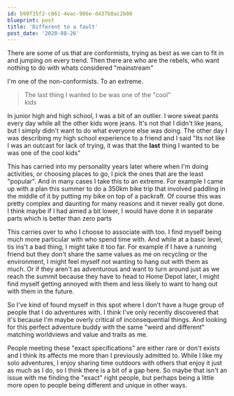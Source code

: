 ```yaml
---
id: b99f35f2-c061-4eac-986e-d437b0ac2b08
blueprint: post
title: 'Different to a fault'
post_date: '2020-08-26'
---
```

<!-- wp:paragraph -->
<p>There are some of us that are conformists, trying as best as we can to fit in and jumping on every trend.  Then there are who are the rebels, who want nothing to do with whats considered "mainstream"</p>
<!-- /wp:paragraph -->

<!-- wp:paragraph -->
<p>I'm one of the non-conformists.  To an extreme.</p>
<!-- /wp:paragraph -->

<!-- wp:quote -->
<blockquote class="wp-block-quote"><p>The last thing I wanted to be was one of the "cool"<br>kids </p></blockquote>
<!-- /wp:quote -->

<!-- wp:paragraph -->
<p>In junior high and high school, I was a bit of an outlier. I wore sweat pants every day while all the other kids wore jeans.  It's not that I didn't like jeans, but I simply didn't want to do what everyone else was doing.  The other day  I was describing my high school experience to a friend and I said "Its not like I was an outcast for lack of trying, it was that the <strong>last</strong> thing I wanted to be was one of the cool kids" </p>
<!-- /wp:paragraph -->

<!-- wp:paragraph -->
<p>This has carried into my personality years later where when I'm doing activities, or choosing places to go, I pick the ones that are the least "popular". And in many cases I take this to an extreme. For example I came up with a plan this summer to do a 350km bike trip that involved paddling in the middle of it by putting my bike on top of a packraft.  Of course this was pretty complex and daunting for many reasons and it never really got done.  I think maybe if I had aimed a bit lower, I would have done it in separate parts which is better than zero parts</p>
<!-- /wp:paragraph -->

<!-- wp:paragraph -->
<p></p>
<!-- /wp:paragraph -->

<!-- wp:paragraph -->
<p>This carries over to who I choose to associate with too.  I find myself being much more particular with who spend time with.  And while at a basic level, tis ins't a bad thing, I might take it too far.  For example if  I have a running friend but they don't share the same values as me on recycling or the environment, I might feel myself not wanting to hang out with them as much.  Or if they aren't as adventurous and want to turn around just as we reach the summit because they have to head to Home Depot later, I might find myself getting annoyed with them and less likely  to want to hang out with them in the future.</p>
<!-- /wp:paragraph -->

<!-- wp:paragraph -->
<p>So I've kind of found myself in this spot where I don't have a huge group of people that I do adventures with.  I think I've only recently discovered that it's because I'm maybe overly critical of inconsequential  things.  And looking for this perfect adventure buddy with the same "weird and different" matching worldviews and value and traits as me.  </p>
<!-- /wp:paragraph -->

<!-- wp:paragraph -->
<p>People  meeting these "exact specifications" are either rare or don't exists and I think its affects me more than I previously admitted to. While I like my solo adventures, I enjoy sharing time outdoors with others that enjoy it just as much as I do, so I think there is a bit of a gap here.  So maybe that isn't an issue with me finding the "exact" right people, but perhaps being a little more open to people being different and unique in other ways.</p>
<!-- /wp:paragraph -->

<!-- wp:paragraph -->
<p></p>
<!-- /wp:paragraph -->